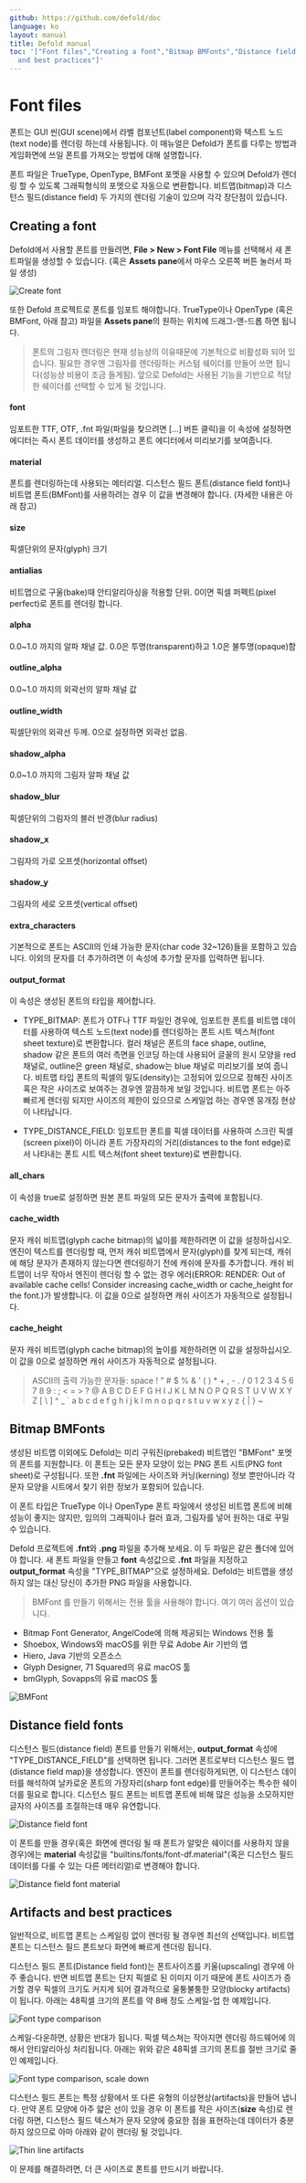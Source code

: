 ```yaml
---
github: https://github.com/defold/doc
language: ko
layout: manual
title: Defold manual
toc: '["Font files","Creating a font","Bitmap BMFonts","Distance field fonts","Artifacts
  and best practices"]'
---
```


# Font files
폰트는 GUI 씬(GUI scene)에서 라벨 컴포넌트(label component)와 텍스트 노드(text node)를 렌더링 하는데 사용됩니다. 이 매뉴얼은 Defold가 폰트를 다루는 방법과 게임화면에 쓰일 폰트를 가져오는 방법에 대해 설명합니다.

폰트 파일은 TrueType, OpenType, BMFont 포멧을 사용할 수 있으며 Defold가 렌더링 할 수 있도록 그래픽형식의 포멧으로 자동으로 변환합니다. 비트맵(bitmap)과 디스턴스 필드(distance field) 두 가지의 렌더링 기술이 있으며 각각 장단점이 있습니다.

## Creating a font
Defold에서 사용할 폰트를 만들려면, **File > New > Font File** 메뉴를 선택해서 새 폰트파일을 생성할 수 있습니다. (혹은 **Assets pane**에서 마우스 오른쪽 버튼 눌러서 파일 생성)

![Create font](/manuals/images/font/fonts_create.png)

또한 Defold 프로젝트로 폰트를 임포트 해야합니다. TrueType이나 OpenType (혹은 BMFont, 아래 참고)  파일을 **Assets pane**의 원하는 위치에 드래그-앤-드롭 하면 됩니다.

> 폰트의 그림자 렌더링은 현재 성능상의 이유때문에 기본적으로 비활성화 되어 있습니다. 필요한 경우엔 그림자를 렌더링하는 커스텀 쉐이더를 만들어 쓰면 됩니다(성능상 비용이 조금 들게됨). 앞으로 Defold는 사용된 기능을 기반으로 적당한 쉐이더를 선택할 수 있게 될 것입니다.

#### font
임포트한  TTF, OTF, .fnt 파일(파일을 찾으려면 [...] 버튼 클릭)을 이 속성에 설정하면 에디터는 즉시 폰트 데이터를 생성하고 폰트 에디터에서 미리보기를 보여줍니다.
#### material
폰트를 렌더링하는데 사용되는 메터리얼. 디스턴스 필드 폰트(distance field font)나 비트맵 폰트(BMFont)를 사용하려는 경우 이 값을 변경해야 합니다. (자세한 내용은 아래 참고)
#### size
픽셀단위의 문자(glyph) 크기
#### antialias
비트맵으로 구울(bake)때 안티알리아싱을 적용할 단위. 0이면 픽셀 퍼펙트(pixel perfect)로 폰트를 렌더링 합니다.
#### alpha
0.0~1.0 까지의 알파 채널 값. 0.0은 투명(transparent)하고 1.0은 불투명(opaque)함
#### outline_alpha
0.0~1.0 까지의 외곽선의 알파 채널 값
#### outline_width
픽셀단위의 외곽선 두께. 0으로 설정하면 외곽선 없음.
#### shadow_alpha
0.0~1.0 까지의 그림자 알파 채널 값
#### shadow_blur
픽셀단위의 그림자의 블러 반경(blur radius)
#### shadow_x
그림자의 가로 오프셋(horizontal offset)
#### shadow_y
그림자의 세로 오프셋(vertical offset)
#### extra_characters
기본적으로 폰트는 ASCII의 인쇄 가능한 문자(char code 32~126)들을 포함하고 있습니다. 이외의 문자를 더 추가하려면 이 속성에 추가할 문자를 입력하면 됩니다.
#### output_format
이 속성은 생성된 폰트의 타입을 제어합니다.

* TYPE_BITMAP: 폰트가 OTF나 TTF 파일인 경우에, 임포트한 폰트를 비트맵 데이터를 사용하여 텍스트 노드(text node)를 렌더링하는 폰트 시트 텍스쳐(font sheet texture)로 변환합니다. 컬러 채널은 폰트의 face shape, outline, shadow 같은 폰트의 여러 측면을 인코딩 하는데 사용되어 글꼴의 원시 모양을 red 채널로, outline은 green 채널로, shadow는 blue 채널로 미리보기를 보여 줍니다. 비트맵 타입 폰트의 픽셀의 밀도(density)는 고정되어 있으므로 정해진 사이즈 혹은  작은 사이즈로 보여주는 경우엔 깔끔하게 보일 것입니다. 비트맵 폰트는 아주 빠르게 렌더링 되지만 사이즈의 제한이 있으므로 스케일업 하는 경우엔 뭉개짐 현상이 나타납니다.

* TYPE_DISTANCE_FIELD: 임포트한 폰트를 픽셀 데이터를 사용하여 스크린 픽셀(screen pixel)이 아니라 폰트 가장자리의 거리(distances to the font edge)로서 나타내는 폰트 시트 텍스쳐(font sheet texture)로 변환합니다.

#### all_chars
이 속성을 true로 설정하면 원본 폰트 파일의 모든 문자가 출력에 포함됩니다.
#### cache_width
문자 캐쉬 비트맵(glyph cache bitmap)의 넓이를 제한하려면 이 값을 설정하십시오. 엔진이 텍스트를 렌더링할 때, 먼저 캐쉬 비트맵에서 문자(glyph)를 찾게 되는데, 캐쉬에 해당 문자가 존재하지 않는다면 렌더링하기 전에 캐쉬에 문자를 추가합니다. 캐쉬 비트맵이 너무 작아서 엔진이 렌더링 할 수 없는 경우 에러(ERROR: RENDER: Out of available cache cells! Consider increasing cache_width or cache_height for the font.)가 발생합니다. 이 값을 0으로 설정하면 캐쉬 사이즈가 자동적으로 설정됩니다.

#### cache_height
문자 캐쉬 비트맵(glyph cache bitmap)의 높이를 제한하려면 이 값을 설정하십시오.  이 값을 0으로 설정하면 캐쉬 사이즈가 자동적으로 설정됩니다.

> ASCII의 출력 가능한 문자들: space ! " # $ % & ' ( ) * + , - . / 0 1 2 3 4 5 6 7 8 9 : ; < = > ? @ A B C D E F G H I J K L M N O P Q R S T U V W X Y Z [ \ ] ^ _ ` a b c d e f g h i j k l m n o p q r s t u v w x y z { | } ~

## Bitmap BMFonts
생성된 비트맵 이외에도 Defold는 미리 구워진(prebaked) 비트맵인 "BMFont" 포멧의 폰트를 지원합니다. 이 폰트는 모든 문자 모양이 있는 PNG 폰트 시트(PNG font sheet)로 구성됩니다. 또한 **.fnt** 파일에는 사이즈와 커닝(kerning) 정보 뿐만아니라 각 문자 모양을 시트에서 찾기 위한 정보가 포함되어 있습니다.

이 폰트 타입은 TrueType 이나 OpenType 폰트 파일에서 생성된 비트맵 폰트에 비해 성능이 좋지는 않지만, 임의의 그래픽이나 컬러 효과, 그림자를 넣어 원하는 대로 꾸밀 수 있습니다.

Defold 프로젝트에 **.fnt**와 **.png** 파일을 추가해 보세요. 이 두 파일은 같은 폴더에 있어야 합니다. 새 폰트 파일을 만들고 **font** 속성값으로 **.fnt** 파일을 지정하고 **output_format** 속성을 "TYPE_BITMAP"으로 설정하세요. Defold는 비트맵을 생성하지 않는 대신 당신이 추가한 PNG 파일을 사용합니다.

> BMFont 를 만들기 위해서는 전용 툴을 사용해야 합니다. 여기 여러 옵션이 있습니다.
* Bitmap Font Generator, AngelCode에 의해 제공되는 Windows 전용 툴
* Shoebox, Windows와 macOS를 위한 무료 Adobe Air 기반의 앱
* Hiero, Java 기반의 오픈소스
* Glyph Designer, 71 Squared의 유료 macOS 툴
* bmGlyph, Sovapps의 유료 macOS 툴

![BMFont](/manuals/images/font/fonts_bmfont.png)

## Distance field fonts
디스턴스 필드(distance field) 폰트를 만들기 위해서는, **output_format** 속성에 "TYPE_DISTANCE_FIELD"를 선택하면 됩니다. 그러면 폰트로부터 디스턴스 필드 맵(distance field map)을 생성합니다. 엔진이 폰트를 렌더링하게되면, 이 디스턴스 데이터를 해석하여 날카로운 폰트의 가장자리(sharp font edge)를 만들어주는 특수한 쉐이더를 필요로 합니다. 디스턴스 필드 폰트는 비트맵 폰트에 비해 많은 성능을 소모하지만 글자의 사이즈를 조절하는데 매우 유연합니다.

![Distance field font](/manuals/images/font/fonts_distance_field.png)

이 폰트를 만들 경우(혹은 화면에 렌더링 될 때 폰트가 알맞은 쉐이더를 사용하지 않을 경우)에는 **material** 속성값을 "builtins/fonts/font-df.material"(혹은 디스턴스 필드 데이터를 다룰 수 있는 다른 메터리얼)로 변경해야 합니다.

![Distance field font material](/manuals/images/font/fonts_distance_field_material.png)

## Artifacts and best practices
일반적으로, 비트맵 폰트는 스케일링 없이 렌더링 될 경우엔 최선의 선택입니다. 비트맵 폰트는 디스턴스 필드 폰트보다 화면에 빠르게 렌더링 됩니다.

디스턴스 필드 폰트(Distance field font)는 폰트사이즈를 키울(upscaling) 경우에 아주 좋습니다. 반면 비트맵 폰트는 단지 픽셀로 된 이미지 이기 때문에 폰트 사이즈가 증가할 경우 픽셀의 크기도 커지게 되어 결과적으로 울퉁불퉁한 모양(blocky artifacts)이 됩니다. 아래는 48픽셀 크기의 폰트를 약 8배 정도 스케일-업 한 예제입니다.

![Font type comparison](/manuals/images/font/fonts_comparison.png)

스케일-다운하면, 상황은 반대가 됩니다. 픽셀 텍스쳐는 작아지면 렌더링 하드웨어에 의해서 안티알리아싱 처리됩니다. 아래는 위와 같은 48픽셀 크기의 폰트를 절반 크기로 줄인 예제입니다.

![Font type comparison, scale down](/manuals/images/font/fonts_comparison_scaledown.png)

디스턴스 필드 폰트는 특정 상황에서 또 다른 유형의 이상현상(artifacts)을 만들어 냅니다. 만약 폰트 모양에 아주 얇은 선이 있을 경우 이 폰트를 작은 사이즈(**size** 속성)로 렌더링 하면, 디스턴스 필드 텍스쳐가 문자 모양에 중요한 점을 표현하는데 데이터가 충분하지 않으므로 아마 아래와 같이 렌더링 될 것입니다.

![Thin line artifacts](/manuals/images/font/fonts_thin_line_artifacts.png)

이 문제를 해결하려면, 더 큰 사이즈로 폰트를 만드시기 바랍니다.